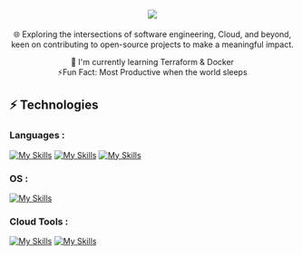 

<!--
**shifa-khan/shifa-khan** is a ✨ _special_ ✨ repository because its `README.md` (this file) appears on your GitHub profile.

Here are some ideas to get you started:

- 🔭 I’m currently working on ...
- 🌱 I’m currently learning ...
- 👯 I’m looking to collaborate on ...
- 🤔 I’m looking for help with ...
- 💬 Ask me about ...
- 📫 How to reach me: ...
- 😄 Pronouns: ...
- ⚡ Fun fact: ...
-->


<h1 align="center">
    <img src="https://readme-typing-svg.herokuapp.com/?font=Righteous&size=35&center=true&vCenter=true&width=500&height=70&duration=4000&lines=Hi+There!+👋;+I'm+Shifa!;" />
</h1>

<p align="center">🌐 Exploring the intersections of software engineering, Cloud, and beyond, keen on contributing to open-source projects to make a meaningful impact.</p>

<p align="center">
    🌱 I'm currently learning Terraform & Docker
    <br>
    ⚡Fun Fact: Most Productive when the world sleeps
    
</p>
    

## ⚡ Technologies

### Languages :

[![My Skills](https://skillicons.dev/icons?i=py&theme=light)](https://skillicons.dev)
[![My Skills](https://skillicons.dev/icons?i=html,css,js,md)](https://skillicons.dev)
[![My Skills](https://skillicons.dev/icons?i=cpp,mysql)](https://skillicons.dev)

### OS :
[![My Skills](https://skillicons.dev/icons?i=linux)](https://skillicons.dev)

### Cloud Tools :
[![My Skills](https://skillicons.dev/icons?i=aws,azure,docker)](https://skillicons.dev)
[![My Skills](https://skillicons.dev/icons?i=git,github)](https://skillicons.dev)

